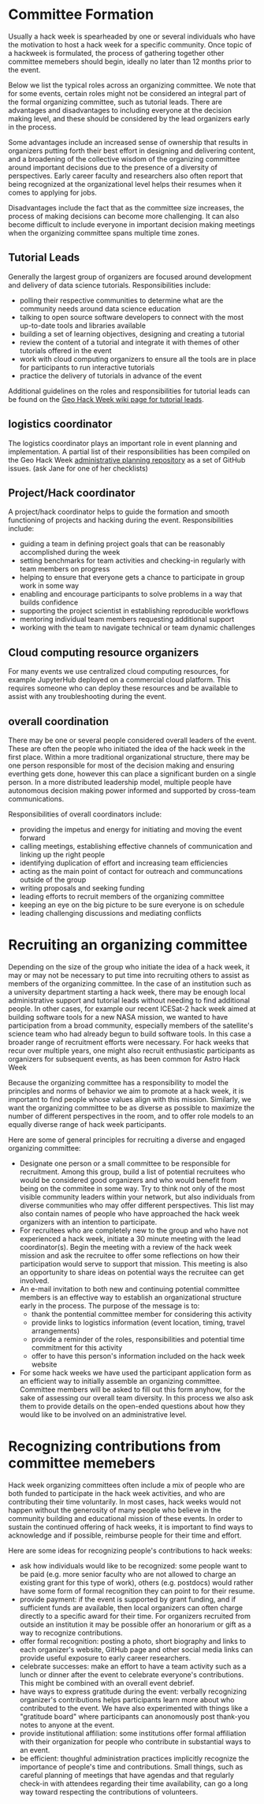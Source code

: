# Committee Formation

Usually a hack week is spearheaded by one or several individuals who have the motivation to host a hack week for a specific community. Once topic of a hackweek is formulated, the process of gathering together other committee memebers should begin, ideally no later than 12 months prior to the event. 

Below we list the typical roles across an organizing committee. We note that for some events, certain roles might not be considered an integral part of the formal organizing committee, such as tutorial leads. There are advantages and disadvantages to including everyone at the decision making level, and these should be considered by the lead organizers early in the process. 

Some advantages include an increased sense of ownership that results in organizers putting forth their best effort in designing and delivering content, and a broadening of the collective wisdom of the organizing committee around important decisions due to the presence of a diversity of perspectives. Early career faculty and researchers also often report that being recognized at the organizational level helps their resumes when it comes to applying for jobs. 

Disadvantages include the fact that as the committee size increases, the process of making decisions can become more challenging. It can also become difficult to include everyone in important decision making meetings when the organizing committee spans multiple time zones.

## Tutorial Leads

Generally the largest group of organizers are focused around development and delivery of data science tutorials. Responsibilities include:

* polling their respective communities to determine what are the community needs around data science education
* talking to open source software developers to connect with the most up-to-date tools and libraries available
* building a set of learning objectives, designing and creating a tutorial
* review the content of a tutorial and integrate it with themes of other tutorials offered in the event
* work with cloud computing organizers to ensure all the tools are in place for participants to run interactive tutorials
* practice the delivery of tutorials in advance of the event

Additional guidelines on the roles and responsibilities for tutorial leads can be found on the [Geo Hack Week wiki page for tutorial leads](https://geohackweek.github.io/wiki/tutorial_leads.html).

## logistics coordinator

The logistics coordinator plays an important role in event planning and implementation. A partial list of their responsibilities has been compiled on the Geo Hack Week [administrative planning repository](https://github.com/geohackweek/administrative/issues) as a set of GitHub issues. (ask Jane for one of her checklists)

## Project/Hack coordinator

A project/hack coordinator helps to guide the formation and smooth functioning of projects and hacking during the event. Responsibilities include:

* guiding a team in defining project goals that can be reasonably accomplished during the week
* setting benchmarks for team activities and checking-in regularly with team members on progress
* helping to ensure that everyone gets a chance to participate in group work in some way
* enabling and encourage participants to solve problems in a way that builds confidence
* supporting the project scientist in establishing reproducible workflows
* mentoring individual team members requesting additional support
* working with the team to navigate technical or team dynamic challenges

## Cloud computing resource organizers

For many events we use centralized cloud computing resources, for example JupyterHub deployed on a commercial cloud platform. This requires someone who can deploy these resources and be available to assist with any troubleshooting during the event. 

## overall coordination

There may be one or several people considered overall leaders of the event. These are often the people who initiated the idea of the hack week in the first place. Within a more traditional organizational structure, there may be one person responsible for most of the decision making and ensuring everthing gets done, however this can place a significant burden on a single person. In a more distributed leadership model, multiple people have autonomous decision making power informed and supported by cross-team communications. 

Responsibilities of overall coordinators include:

* providing the impetus and energy for initiating and moving the event forward
* calling meetings, establishing effective channels of communication and linking up the right people
* identifying duplication of effort and increasing team efficiencies
* acting as the main point of contact for outreach and communcations outside of the group
* writing proposals and seeking funding
* leading efforts to recruit members of the organizing committee
* keeping an eye on the big picture to be sure everyone is on schedule
* leading challenging discussions and mediating conflicts

# Recruiting an organizing committee

Depending on the size of the group who initiate the idea of a hack week, it may or may not be necessary to put time into recruiting others to assist as members of the organizing committee. In the case of an institution such as a university department starting a hack week, there may be enough local administrative support and tutorial leads without needing to find additional people. In other cases, for example our recent ICESat-2 hack week aimed at building software tools for a new NASA mission, we wanted to have participation from a broad community, especially members of the satellite's science team who had already begun to build software tools. In this case a broader range of recruitment efforts were necessary. For hack weeks that recur over multiple years, one might also recruit enthusiastic participants as organizers for subsequent events, as has been common for Astro Hack Week

Because the organizing committee has a responsibility to model the principles and norms of behavior we aim to promote at a hack week, it is important to find people whose values align with this mission. Similarly, we want the organizing committee to be as diverse as possible to maximize the number of different perspectives in the room, and to offer role models to an equally diverse range of hack week participants.  

Here are some of general principles for recruiting a diverse and engaged organizing committee:

* Designate one person or a small committee to be responsible for recruitment. Among this group, build a list of potential recruitees who would be considered good organizers and who would benefit from being on the commitee in some way. Try to think not only of the most visible community leaders within your network, but also individuals from diverse communities who may offer different perspectives. This list may also contain names of people who have approached the hack week organizers with an intention to participate.  
* For recruitees who are completely new to the group and who have not experienced a hack week, initiate a 30 minute meeting with the lead coordinator(s). Begin the meeting with a review of the hack week mission and ask the recruitee to offer some reflections on how their participation would serve to support that mission. This meeting is also an opportunity to share ideas on potential ways the recruitee can get involved.
* An e-mail invitation to both new and continuing potential committee members is an effective way to establish an organizational structure early in the process. The purpose of the message is to:
    * thank the pontential committee member for considering this activity
    * provide links to logistics information (event location, timing, travel arrangements)
    * provide a reminder of the roles, responsibilities and potential time commitment for this activity
    * offer to have this person's information included on the hack week website
* For some hack weeks we have used the participant application form as an efficient way to initially assemble an organizing committee. Committee members will be asked to fill out this form anyhow, for the sake of assessing our overall team diversity. In this process we also ask them to provide details on the open-ended questions about how they would like to be involved on an administrative level. 

# Recognizing contributions from committee memebers

Hack week organizing committees often include a mix of people who are both funded to participate in the hack week activities, and who are contributing their time voluntarily. In most cases, hack weeks would not happen without the generosity of many people who believe in the community building and educational mission of these events. In order to sustain the continued offering of hack weeks, it is important to find ways to acknowledge and if possible, reimburse people for their time and effort. 

Here are some ideas for recognizing people's contributions to hack weeks:

* ask how individuals would like to be recognized: some people want to be paid (e.g. more senior faculty who are not allowed to charge an existing grant for this type of work), others (e.g. postdocs) would rather have some form of formal recognition they can point to for their resume. 
* provide payment: if the event is supported by grant funding, and if sufficient funds are available, then local organizers can often charge directly to a specific award for their time. For organizers recruited from outside an institution it may be possible offer an honorarium or gift as a way to recognize contributions. 
* offer formal recognition: posting a photo, short biography and links to each organizer's website, GitHub page and other social media links can provide useful exposure to early career researchers.
* celebrate successes: make an effort to have a team activity such as a lunch or dinner after the event to celebrate everyone's contributions. This might be combined with an overall event debrief.
* have ways to express gratitude during the event: verbally recognizing organizer's contributions helps participants learn more about who contributed to the event. We have also experimented with things like a "gratitude board" where participants can anonomously post thank-you notes to anyone at the event.
* provide institutional affiliation: some institutions offer formal affiliation with their organization for people who contribute in substantial ways to an event.
* be efficient: thoughful administration practices implicitly recognize the importance of people's time and contributions. Small things, such as careful planning of meetings that have agendas and that regularly check-in with attendees regarding their time availability, can go a long way toward respecting the contributions of volunteers. 